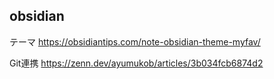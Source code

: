 ## obsidian 

テーマ
https://obsidiantips.com/note-obsidian-theme-myfav/

Git連携
https://zenn.dev/ayumukob/articles/3b034fcb6874d2